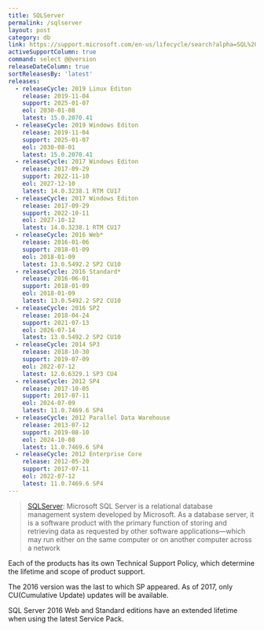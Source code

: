 ```yaml
---
title: SQLServer
permalink: /sqlserver
layout: post
category: db
link: https://support.microsoft.com/en-us/lifecycle/search?alpha=SQL%20Server
activeSupportColumn: true
command: select @@version
releaseDateColumn: true
sortReleasesBy: 'latest'
releases:
  - releaseCycle: 2019 Linux Editon
    release: 2019-11-04
    support: 2025-01-07
    eol: 2030-01-08
    latest: 15.0.2070.41
  - releaseCycle: 2019 Windows Editon
    release: 2019-11-04
    support: 2025-01-07
    eol: 2030-08-01
    latest: 15.0.2070.41
  - releaseCycle: 2017 Windows Editon
    release: 2017-09-29
    support: 2022-11-10
    eol: 2027-12-10
    latest: 14.0.3238.1 RTM CU17
  - releaseCycle: 2017 Windows Editon
    release: 2017-09-29
    support: 2022-10-11
    eol: 2027-10-12
    latest: 14.0.3238.1 RTM CU17
  - releaseCycle: 2016 Web*
    release: 2016-01-06
    support: 2018-01-09
    eol: 2018-01-09
    latest: 13.0.5492.2 SP2 CU10
  - releaseCycle: 2016 Standard*
    release: 2016-06-01
    support: 2018-01-09
    eol: 2018-01-09
    latest: 13.0.5492.2 SP2 CU10
  - releaseCycle: 2016 SP2
    release: 2018-04-24
    support: 2021-07-13
    eol: 2026-07-14
    latest:	13.0.5492.2 SP2 CU10
  - releaseCycle: 2014 SP3
    release: 2018-10-30
    support: 2019-07-09
    eol: 2022-07-12
    latest: 12.0.6329.1 SP3 CU4
  - releaseCycle: 2012 SP4
    release: 2017-10-05
    support: 2017-07-11
    eol: 2024-07-09
    latest:	11.0.7469.6 SP4
  - releaseCycle: 2012 Parallel Data Warehouse
    release: 2013-07-12
    support: 2019-08-10
    eol: 2024-10-08
    latest:	11.0.7469.6 SP4
  - releaseCycle: 2012 Enterprise Core
    release: 2012-05-20
    support: 2017-07-11
    eol: 2022-07-12
    latest:	11.0.7469.6 SP4
---
```


>[SQLServer](https://www.microsoft.com/en-us/sql-server/): Microsoft SQL Server is a relational database management system developed by Microsoft. As a database server, it is a software product with the primary function of storing and retrieving data as requested by other software applications—which may run either on the same computer or on another computer across a network

Each of the products has its own Technical Support Policy, which determine the lifetime and scope of product support.

The 2016 version was the last to which SP appeared. As of 2017, only CU(Cumulative Update) updates will be available.

SQL Server 2016 Web and Standard editions have an extended lifetime when using the latest Service Pack.